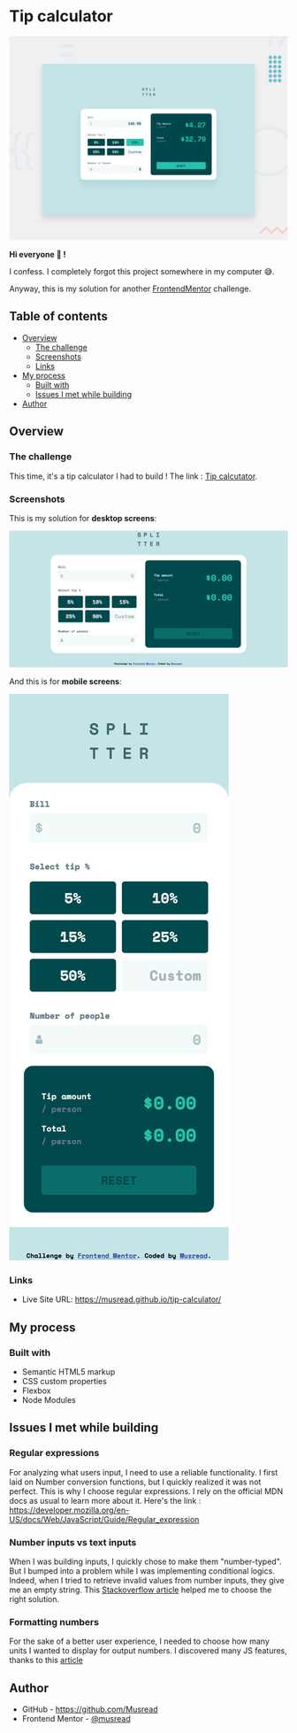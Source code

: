 # Tip calculator

![](./design/desktop-preview.jpg)

**Hi everyone 👋 !**

I confess. I completely forgot this project somewhere in my computer 😅.

Anyway, this is my solution for another [FrontendMentor](https://www.frontendmentor.io) challenge.

## Table of contents

- [Overview](#overview)
  - [The challenge](#the-challenge)
  - [Screenshots](#screenshots)
  - [Links](#links)
- [My process](#my-process)
  - [Built with](#built-with)
  - [Issues I met while building](#issues-i-met-while-building)
- [Author](#author)

## Overview

### The challenge

This time, it's a tip calculator I had to build ! The link : [Tip calcutator](https://www.frontendmentor.io/challenges/tip-calculator-app-ugJNGbJUX).

### Screenshots

This is my solution for **desktop screens**:

![](screenshots/desktop-screenshot.png)

And this is for **mobile screens**:

![](screenshots/mobile-screenshot.png)

### Links

- Live Site URL: https://musread.github.io/tip-calculator/

## My process

### Built with

- Semantic HTML5 markup
- CSS custom properties
- Flexbox
- Node Modules

## Issues I met while building

### Regular expressions

For analyzing what users input, I need to use a reliable functionality. I first laid on Number conversion functions, but I quickly realized it was not perfect. This is why I choose regular expressions. I rely on the official MDN docs as usual to learn more about it. Here's the link : https://developer.mozilla.org/en-US/docs/Web/JavaScript/Guide/Regular_expression

### Number inputs vs text inputs

When I was building inputs, I quickly chose to make them "number-typed". But I bumped into a problem while I was implementing conditional logics. Indeed, when I tried to retrieve invalid values from number inputs, they give me an empty string. This [Stackoverflow article](https://stackoverflow.blog/2022/12/26/why-the-number-input-is-the-worst-input/) helped me to choose the right solution.

### Formatting numbers

For the sake of a better user experience, I needed to choose how many units I wanted to display for output numbers. I discovered many JS features, thanks to this [article](https://medium.com/@stheodorejohn/mastering-number-formatting-in-javascript-d72acc0453df)

## Author

- GitHub - https://github.com/Musread
- Frontend Mentor - [@musread](https://www.frontendmentor.io/profile/musread)
